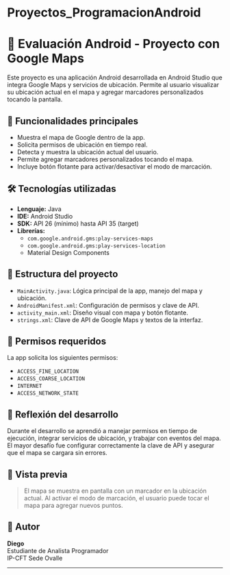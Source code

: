 # Proyectos_ProgramacionAndroid
# 📍 Evaluación Android - Proyecto con Google Maps

Este proyecto es una aplicación Android desarrollada en Android Studio que integra Google Maps y servicios de ubicación. Permite al usuario visualizar su ubicación actual en el mapa y agregar marcadores personalizados tocando la pantalla.

## 🚀 Funcionalidades principales

- Muestra el mapa de Google dentro de la app.
- Solicita permisos de ubicación en tiempo real.
- Detecta y muestra la ubicación actual del usuario.
- Permite agregar marcadores personalizados tocando el mapa.
- Incluye botón flotante para activar/desactivar el modo de marcación.

## 🛠️ Tecnologías utilizadas

- **Lenguaje:** Java
- **IDE:** Android Studio
- **SDK:** API 26 (mínimo) hasta API 35 (target)
- **Librerías:**
  - `com.google.android.gms:play-services-maps`
  - `com.google.android.gms:play-services-location`
  - Material Design Components

## 📂 Estructura del proyecto

- `MainActivity.java`: Lógica principal de la app, manejo del mapa y ubicación.
- `AndroidManifest.xml`: Configuración de permisos y clave de API.
- `activity_main.xml`: Diseño visual con mapa y botón flotante.
- `strings.xml`: Clave de API de Google Maps y textos de la interfaz.

## 🔐 Permisos requeridos

La app solicita los siguientes permisos:

- `ACCESS_FINE_LOCATION`
- `ACCESS_COARSE_LOCATION`
- `INTERNET`
- `ACCESS_NETWORK_STATE`

## 🧠 Reflexión del desarrollo

Durante el desarrollo se aprendió a manejar permisos en tiempo de ejecución, integrar servicios de ubicación, y trabajar con eventos del mapa. El mayor desafío fue configurar correctamente la clave de API y asegurar que el mapa se cargara sin errores.

## 📸 Vista previa

> El mapa se muestra en pantalla con un marcador en la ubicación actual. Al activar el modo de marcación, el usuario puede tocar el mapa para agregar nuevos puntos.

## 📌 Autor

**Diego**  
Estudiante de Analista Programador  
IP-CFT Sede Ovalle

---


